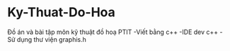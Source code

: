 # Ky-Thuat-Do-Hoa
Đồ án và bài tập môn kỹ thuật đồ hoạ PTIT
-Viết bằng c++
-IDE dev c++
-Sử dụng thư viện graphis.h
